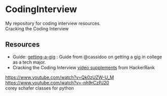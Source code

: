 # CodingInterview
My repository for coding interview resources. <br>
Cracking the Coding Interview <br>

## Resources
- Guide: [getting-a-gig](https://github.com/cassidoo/getting-a-gig) : 
Guide from @cassidoo on getting a gig in college as a tech major.
- Cracking the Coding Interview [video supplements](https://www.youtube.com/playlist?list=PLX6IKgS15Ue02WDPRCmYKuZicQHit9kFt) from HackerRank

https://www.youtube.com/watch?v=Qk0zUZW-U_M <br>
https://www.youtube.com/watch?v=-nh9rCzPJ20 <br>
corey schafer classes for python

